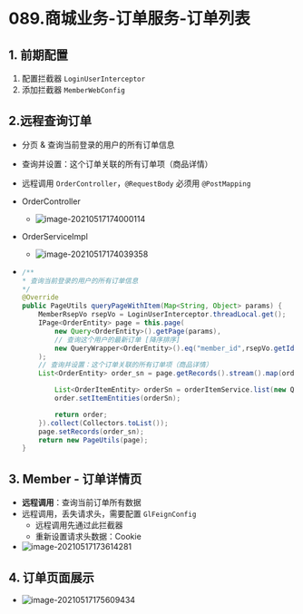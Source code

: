 # 089.商城业务-订单服务-订单列表

## 1. 前期配置

1. 配置拦截器 `LoginUserInterceptor`
2. 添加拦截器 `MemberWebConfig`



## 2.远程查询订单

* 分页 & 查询当前登录的用户的所有订单信息

* 查询并设置：这个订单关联的所有订单项（商品详情）

* 远程调用 `OrderController`，`@RequestBody` 必须用 `@PostMapping` 

* OrderController

  * ![image-20210517174000114](https://raw.githubusercontent.com/TWDH/Leetcode-From-Zero/pictures/img/image-20210517174000114.png)

* OrderServiceImpl

  * ![image-20210517174039358](https://raw.githubusercontent.com/TWDH/Leetcode-From-Zero/pictures/img/image-20210517174039358.png)

* ```java
  /**
  * 查询当前登录的用户的所有订单信息
  */
  @Override
  public PageUtils queryPageWithItem(Map<String, Object> params) {
      MemberRsepVo rsepVo = LoginUserInterceptor.threadLocal.get();
      IPage<OrderEntity> page = this.page(
          new Query<OrderEntity>().getPage(params),
          // 查询这个用户的最新订单 [降序排序]
          new QueryWrapper<OrderEntity>().eq("member_id",rsepVo.getId()).orderByDesc("id")
      );
      // 查询并设置：这个订单关联的所有订单项（商品详情）
      List<OrderEntity> order_sn = page.getRecords().stream().map(order -> {
  
          List<OrderItemEntity> orderSn = orderItemService.list(new QueryWrapper<OrderItemEntity>().eq("order_sn", order.getOrderSn()));
          order.setItemEntities(orderSn);
  
          return order;
      }).collect(Collectors.toList());
      page.setRecords(order_sn);
      return new PageUtils(page);
  }
  ```



## 3. Member - 订单详情页

* **远程调用**：查询当前订单所有数据
* 远程调用，丢失请求头，需要配置 `GlFeignConfig`
  * 远程调用先通过此拦截器
  * 重新设置请求头数据：Cookie
* ![image-20210517173614281](https://raw.githubusercontent.com/TWDH/Leetcode-From-Zero/pictures/img/image-20210517173614281.png)



## 4. 订单页面展示

* ![image-20210517175609434](https://raw.githubusercontent.com/TWDH/Leetcode-From-Zero/pictures/img/image-20210517175609434.png)





































